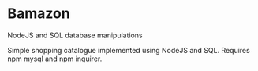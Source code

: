 # Bamazon
NodeJS and SQL database manipulations

Simple shopping catalogue implemented using NodeJS and SQL. Requires npm mysql and npm inquirer.
